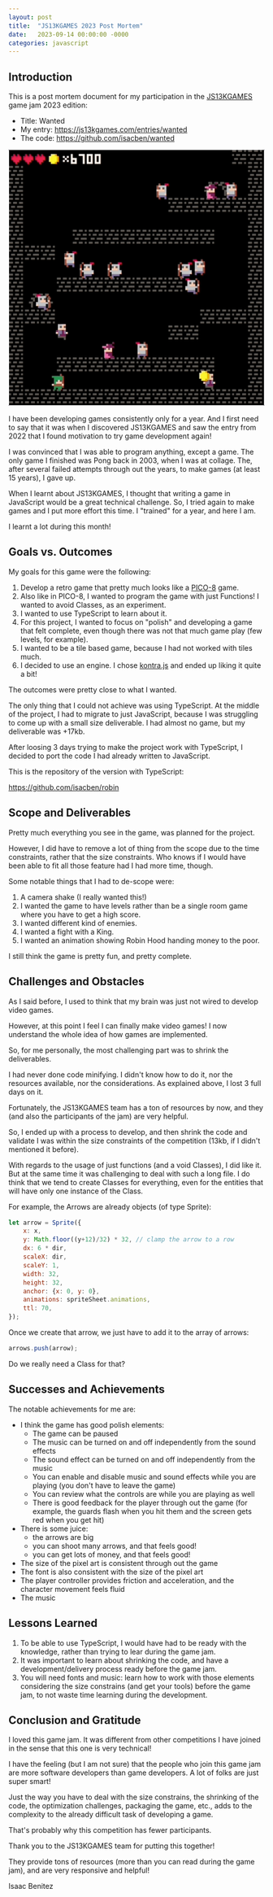 ```yaml
---
layout: post
title:  "JS13KGAMES 2023 Post Mortem"
date:   2023-09-14 00:00:00 -0000
categories: javascript
---
```


## Introduction

This is a post mortem document for my participation in the [JS13KGAMES](https://js13kgames.com/) game jam 2023 edition:

* Title: Wanted
* My entry: https://js13kgames.com/entries/wanted
* The code: https://github.com/isacben/wanted

![](/assets/img/2023-09-14-01.gif)

I have been developing games consistently only for a year. And I first need to say that it was when I discovered JS13KGAMES and saw the entry from 2022 that I found motivation to try game development again!

I was convinced that I was able to program anything, except a game. The only game I finished was Pong back in 2003, when I was at collage. The, after several failed attempts through out the years, to make games (at least 15 years), I gave up.

When I learnt about JS13KGAMES, I thought that writing a game in JavaScript would be a great technical challenge. So, I tried again to make games and I put more effort this time. I "trained" for a year, and here I am.

I learnt a lot during this month!

## Goals vs. Outcomes

My goals for this game were the following:

1. Develop a retro game that pretty much looks like a [PICO-8](https://en.wikipedia.org/wiki/PICO-8) game.
2. Also like in PICO-8, I wanted to program the game with just Functions! I wanted to avoid Classes, as an experiment.
3. I wanted to use TypeScript to learn about it.
4. For this project, I wanted to focus on "polish" and developing a game that felt complete, even though there was not that much game play (few levels, for example).
5. I wanted to be a tile based game, because I had not worked with tiles much.
6. I decided to use an engine. I chose [kontra.js](https://straker.github.io/kontra/) and ended up liking it quite a bit!

The outcomes were pretty close to what I wanted. 

The only thing that I could not achieve was using TypeScript. At the middle of the project, I had to migrate to just JavaScript, because I was struggling to come up with a small size deliverable. I had almost no game, but my deliverable was +17kb.

After loosing 3 days trying to make the project work with TypeScript, I decided to port the code I had already written to JavaScript.

This is the repository of the version with TypeScript: 

https://github.com/isacben/robin

## Scope and Deliverables

Pretty much everything you see in the game, was planned for the project.

However, I did have to remove a lot of thing from the scope due to the time constraints, rather that the size constraints. Who knows if I would have been able to fit all those feature had I had more time, though.

Some notable things that I had to de-scope were:

1. A camera shake (I really wanted this!)
2. I wanted the game to have levels rather than be a single room game where you have to get a high score.
3. I wanted different kind of enemies.
4. I wanted a fight with a King.
5. I wanted an animation showing Robin Hood handing money to the poor.

I still think the game is pretty fun, and pretty complete.

## Challenges and Obstacles

As I said before, I used to think that my brain was just not wired to develop video games.

However, at this point I feel I can finally make video games! I now understand the whole idea of how games are implemented.

So, for me personally, the most challenging part was to shrink the deliverables. 

I had never done code minifying. I didn't know how to do it, nor the resources available, nor the considerations. As explained above, I lost 3 full days on it.

Fortunately, the JS13KGAMES team has a ton of resources by now, and they (and also the participants of the jam) are very helpful.

So, I ended up with a process to develop, and then shrink the code and validate I was within the size constraints of the competition (13kb, if I didn't mentioned it before).

With regards to the usage of just functions (and a void Classes), I did like it. But at the same time it was challenging to deal with such a long file. I do think that we tend to create Classes for everything, even for the entities that will have only one instance of the Class.

For example, the Arrows are already objects (of type Sprite):

```javascript
let arrow = Sprite({
    x: x,
    y: Math.floor((y+12)/32) * 32, // clamp the arrow to a row
    dx: 6 * dir,
    scaleX: dir,
    scaleY: 1,
    width: 32,
    height: 32,
    anchor: {x: 0, y: 0},
    animations: spriteSheet.animations,
    ttl: 70,
});
```

Once we create that arrow, we just have to add it to the array of arrows:

```javascript
arrows.push(arrow);
```

Do we really need a Class for that?

## Successes and Achievements

The notable achievements for me are:

* I think the game has good polish elements:
    * The game can be paused
    * The music can be turned on and off independently from the sound effects
    * The sound effect can be turned on and off independently from the music
    * You can enable and disable music and sound effects while you are playing (you don't have to leave the game)
    * You can review what the controls are while you are playing as well
    * There is good feedback for the player through out the game (for example, the guards flash when you hit them and the screen gets red when you get hit)
* There is some juice:
    * the arrows are big
    * you can shoot many arrows, and that feels good!
    * you can get lots of money, and that feels good!
* The size of the pixel art is consistent through out the game
* The font is also consistent with the size of the pixel art
* The player controller provides friction and acceleration, and the character movement feels fluid
* The music

## Lessons Learned

1. To be able to use TypeScript, I would have had to be ready with the knowledge, rather than trying to lear during the game jam.
2. It was important to learn about shrinking the code, and have a development/delivery process ready before the game jam.
3. You will need fonts and music: learn how to work with those elements considering the size constrains (and get your tools) before the game jam, to not waste time learning during the development.

## Conclusion and Gratitude

I loved this game jam. It was different from other competitions I have joined in the sense that this one is very technical!

I have the feeling (but I am not sure) that the people who join this game jam are more software developers than game developers. A lot of folks are just super smart!

Just the way you have to deal with the size constrains, the shrinking of the code, the optimization challenges, packaging the game, etc., adds to the complexity to the already difficult task of developing a game.

That's probably why this competition has fewer participants.

Thank you to the JS13KGAMES team for putting this together!

They provide tons of resources (more than you can read during the game jam), and are very responsive and helpful!

Isaac Benitez